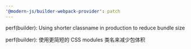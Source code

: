 ```yaml
---
'@modern-js/builder-webpack-provider': patch
---
```


perf(builder): Using shorter classname in production to reduce bundle size

perf(builder): 使用更简短的 CSS modules 类名来减少包体积
